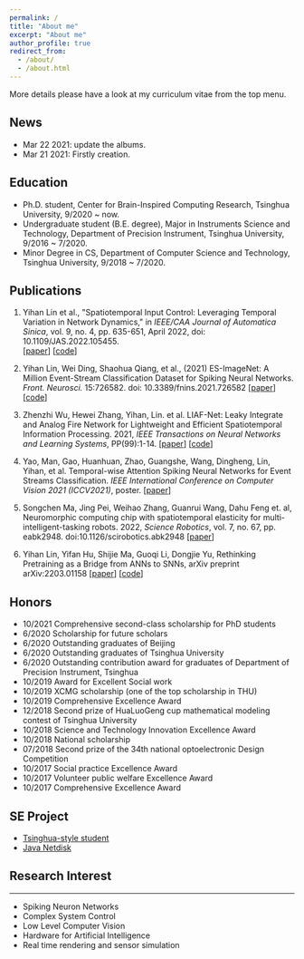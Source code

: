 ```yaml
---
permalink: /
title: "About me"
excerpt: "About me"
author_profile: true
redirect_from: 
  - /about/
  - /about.html
---
```


More details please have a look at my curriculum vitae from the top menu.

## News
- Mar 22 2021: update the albums.
- Mar 21 2021: Firstly creation.


## Education

- Ph.D. student, Center for Brain-Inspired Computing Research, Tsinghua University, 9/2020 ~ now.
- Undergraduate student (B.E. degree), Major in Instruments Science and Technology, Department of Precision Instrument, Tsinghua University, 9/2016 ~ 7/2020.
- Minor Degree in CS, Department of Computer Science and Technology, Tsinghua University, 9/2018 ~ 7/2020.


## Publications

1. Yihan Lin et al., "Spatiotemporal Input Control: Leveraging Temporal Variation in Network Dynamics," in *IEEE/CAA Journal of Automatica Sinica*, vol. 9, no. 4, pp. 635-651, April 2022, doi: 10.1109/JAS.2022.105455.    
[[paper](https://ieeexplore.ieee.org/abstract/document/9732319)] [[code](https://github.com/lyh983012/ComplexNetController)]

2. Yihan Lin, Wei Ding, Shaohua Qiang, et al., (2021) ES-ImageNet: A Million Event-Stream Classification Dataset for Spiking Neural Networks. *Front. Neurosci.* 15:726582. doi: 10.3389/fnins.2021.726582
[[paper](https://www.frontiersin.org/articles/10.3389/fnins.2021.726582/full)] [[code](https://github.com/lyh983012/ES-imagenet-master)]

3. Zhenzhi Wu, Hewei Zhang, Yihan, Lin. et al. LIAF-Net: Leaky Integrate and Analog Fire Network for Lightweight and Efficient Spatiotemporal Information Processing. 2021, *IEEE Transactions on Neural Networks and Learning Systems*, PP(99):1-14.
[[paper](https://ieeexplore.ieee.org/abstract/document/9429228)] [[code](https://github.com/lyh983012/SNN-genunit)]

4. Yao, Man, Gao, Huanhuan, Zhao, Guangshe, Wang, Dingheng, Lin, Yihan, et al. Temporal-wise Attention Spiking Neural Networks for Event Streams Classification. *IEEE International Conference on Computer Vision 2021 (ICCV2021)*, poster.
[[paper](https://openaccess.thecvf.com/content/ICCV2021/html/Yao_Temporal-Wise_Attention_Spiking_Neural_Networks_for_Event_Streams_Classification_ICCV_2021_paper.html)]

5. Songchen Ma, Jing Pei, Weihao Zhang, Guanrui Wang, Dahu Feng et. al, Neuromorphic computing chip with spatiotemporal elasticity for multi-intelligent-tasking robots. 2022, *Science Robotics*, vol. 7, no. 67, pp. eabk2948. doi:10.1126/scirobotics.abk2948 [[paper](https://www.science.org/doi/abs/10.1126/scirobotics.abk2948)] 

6. Yihan Lin, Yifan Hu, Shijie Ma, Guoqi Li, Dongjie Yu, Rethinking Pretraining as a Bridge from ANNs to SNNs, arXiv preprint arXiv:2203.01158
[[paper](https://arxiv.org/pdf/2203.01158.pdf)] [[code](https://github.com/lyh983012/SNN-pretrain-pipeline)]

##  Honors

- 10/2021	Comprehensive second-class scholarship for PhD students
- 6/2020	Scholarship for future scholars
- 6/2020	Outstanding graduates of Beijing
- 6/2020	Outstanding graduates of Tsinghua University
- 6/2020	Outstanding contribution award for graduates of Department of Precision Instrument, Tsinghua
- 10/2019	Award for Excellent Social work 
- 10/2019	XCMG scholarship (one of the top scholarship in THU)
- 10/2019	Comprehensive Excellence Award
- 12/2018	Second prize of HuaLuoGeng cup mathematical modeling contest of Tsinghua University
- 10/2018	Science and Technology Innovation Excellence Award
- 10/2018	National scholarship
- 07/2018	Second prize of the 34th national optoelectronic Design Competition
- 10/2017	Social practice Excellence Award
- 10/2017	Volunteer public welfare Excellence Award
- 10/2017	Comprehensive Excellence Award


##  SE Project
- [Tsinghua-style student](https://github.com/lyh983012/TS-game/releases/tag/1.0.0)
- [Java Netdisk](https://github.com/lyh983012/Java-Netdisk)

## Research Interest
------
-	Spiking Neuron Networks
-	Complex System Control
-	Low Level Computer Vision
-	Hardware for Artificial Intelligence
- Real time rendering and sensor simulation
